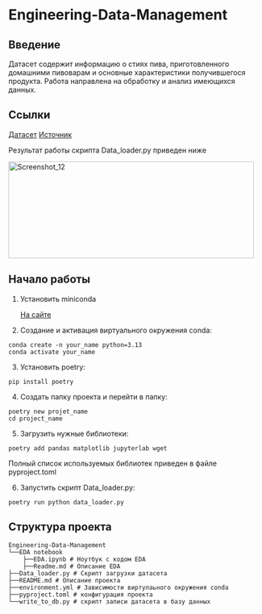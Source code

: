 # Engineering-Data-Management
## Введение 
Датасет содержит информацию о стиях пива, приготовленного домашними пивоварам и основные характеристики получившегося продукта. Работа направлена на обработку и анализ имеющихся данных. 

## Ссылки
[Датасет](https://disk.yandex.ru/d/zoS7hgaKhiFQzA)
[Источник](https://www.kaggle.com/datasets/jtrofe/beer-recipes)

Результат работы скрипта Data_loader.py приведен ниже

<img width="487" height="192" alt="Screenshot_12" src="https://github.com/user-attachments/assets/824dc842-ae9d-4c3b-b4f6-fac41d6b0115" />

## Начало работы

1) Установить miniconda
  
   [На сайте](https://www.anaconda.com/docs/getting-started/miniconda/install)

4) Создание и активация виртуального окружения conda:

```
conda create -n your_name python=3.13 
conda activate your_name
```

3) Установить poetry:

```
pip install poetry
```
4) Создать папку проекта и перейти в папку:
```
poetry new projet_name
cd project_name
```
5) Загрузить нужные библиотеки:
```
poetry add pandas matplotlib jupyterlab wget
```
Полный список используемых библиотек приведен в файле pyproject.toml

6) Запустить скрипт Data_loader.py:
```
poetry run python data_loader.py
```
## Структура проекта
```
Engineering-Data-Management
└──EDA notebook
    ├──EDA.ipynb # Ноутбук с кодом EDA
    ├──Readme.md # Описание EDA
├──Data_loader.py # Скрипт загрузки датасета
├──README.md # Описание проекта
├──environment.yml # Зависимости виртулаьного окружения conda
├──pyproject.toml # конфигурация проекта
└──write_to_db.py # скрипт записи датасета в базу данных
```

